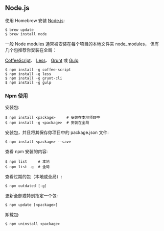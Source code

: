 ## Node.js  

使用 Homebrew 安装 [Node.js](http://nodejs.org/):
  
```
$ brew update
$ brew install node  
```  

一般 Node modules 通常被安装在每个项目的本地文件夹 node_modules， 但有几个包推荐你安装在全局：

[CoffeeScript](http://coffeescript.org/)、 [Less](http://lesscss.org/)、 [Grunt](http://gruntjs.com/) 或 [Gulp](http://gulpjs.com/)
  
```
$ npm install -g coffee-script
$ npm install -g less
$ npm install -g grunt-cli
$ npm install -g gulp  
```  

### Npm 使用

安装包:
  
```
$ npm install <package>     # 安装在本地项目中
$ npm install -g <package>  # 安装在全局  
```  

安装包，并且将其保存你项目中的 package.json 文件:
  
```
$ npm install <package> --save  
```  

查看 npm 安装的内容:
  
```
$ npm list     # 本地
$ npm list -g  # 全局  
```  

查看过期的包（本地或全局）:
  
``` 
$ npm outdated [-g]  
```  

更新全部或特别指定一个包:
  
```
$ npm update [<package>]  
```  

卸载包:
  
```
$ npm uninstall <package>  
```  

